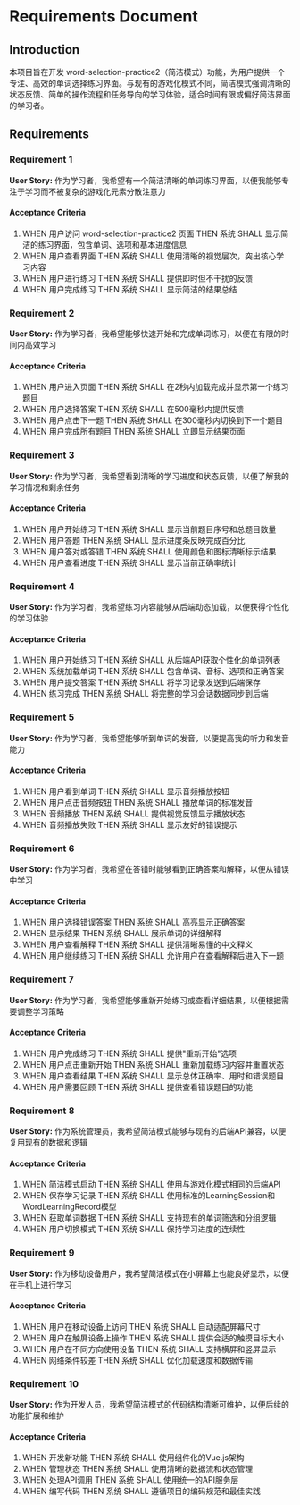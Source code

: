 # Requirements Document

## Introduction

本项目旨在开发 word-selection-practice2（简洁模式）功能，为用户提供一个专注、高效的单词选择练习界面。与现有的游戏化模式不同，简洁模式强调清晰的状态反馈、简单的操作流程和任务导向的学习体验，适合时间有限或偏好简洁界面的学习者。

## Requirements

### Requirement 1

**User Story:** 作为学习者，我希望有一个简洁清晰的单词练习界面，以便我能够专注于学习而不被复杂的游戏化元素分散注意力

#### Acceptance Criteria

1. WHEN 用户访问 word-selection-practice2 页面 THEN 系统 SHALL 显示简洁的练习界面，包含单词、选项和基本进度信息
2. WHEN 用户查看界面 THEN 系统 SHALL 使用清晰的视觉层次，突出核心学习内容
3. WHEN 用户进行练习 THEN 系统 SHALL 提供即时但不干扰的反馈
4. WHEN 用户完成练习 THEN 系统 SHALL 显示简洁的结果总结

### Requirement 2

**User Story:** 作为学习者，我希望能够快速开始和完成单词练习，以便在有限的时间内高效学习

#### Acceptance Criteria

1. WHEN 用户进入页面 THEN 系统 SHALL 在2秒内加载完成并显示第一个练习题目
2. WHEN 用户选择答案 THEN 系统 SHALL 在500毫秒内提供反馈
3. WHEN 用户点击下一题 THEN 系统 SHALL 在300毫秒内切换到下一个题目
4. WHEN 用户完成所有题目 THEN 系统 SHALL 立即显示结果页面

### Requirement 3

**User Story:** 作为学习者，我希望看到清晰的学习进度和状态反馈，以便了解我的学习情况和剩余任务

#### Acceptance Criteria

1. WHEN 用户开始练习 THEN 系统 SHALL 显示当前题目序号和总题目数量
2. WHEN 用户答题 THEN 系统 SHALL 显示进度条反映完成百分比
3. WHEN 用户答对或答错 THEN 系统 SHALL 使用颜色和图标清晰标示结果
4. WHEN 用户查看进度 THEN 系统 SHALL 显示当前正确率统计

### Requirement 4

**User Story:** 作为学习者，我希望练习内容能够从后端动态加载，以便获得个性化的学习体验

#### Acceptance Criteria

1. WHEN 用户开始练习 THEN 系统 SHALL 从后端API获取个性化的单词列表
2. WHEN 系统加载单词 THEN 系统 SHALL 包含单词、音标、选项和正确答案
3. WHEN 用户提交答案 THEN 系统 SHALL 将学习记录发送到后端保存
4. WHEN 练习完成 THEN 系统 SHALL 将完整的学习会话数据同步到后端

### Requirement 5

**User Story:** 作为学习者，我希望能够听到单词的发音，以便提高我的听力和发音能力

#### Acceptance Criteria

1. WHEN 用户看到单词 THEN 系统 SHALL 显示音频播放按钮
2. WHEN 用户点击音频按钮 THEN 系统 SHALL 播放单词的标准发音
3. WHEN 音频播放 THEN 系统 SHALL 提供视觉反馈显示播放状态
4. WHEN 音频播放失败 THEN 系统 SHALL 显示友好的错误提示

### Requirement 6

**User Story:** 作为学习者，我希望在答错时能够看到正确答案和解释，以便从错误中学习

#### Acceptance Criteria

1. WHEN 用户选择错误答案 THEN 系统 SHALL 高亮显示正确答案
2. WHEN 显示结果 THEN 系统 SHALL 展示单词的详细解释
3. WHEN 用户查看解释 THEN 系统 SHALL 提供清晰易懂的中文释义
4. WHEN 用户继续练习 THEN 系统 SHALL 允许用户在查看解释后进入下一题

### Requirement 7

**User Story:** 作为学习者，我希望能够重新开始练习或查看详细结果，以便根据需要调整学习策略

#### Acceptance Criteria

1. WHEN 用户完成练习 THEN 系统 SHALL 提供"重新开始"选项
2. WHEN 用户点击重新开始 THEN 系统 SHALL 重新加载练习内容并重置状态
3. WHEN 用户查看结果 THEN 系统 SHALL 显示总体正确率、用时和错误题目
4. WHEN 用户需要回顾 THEN 系统 SHALL 提供查看错误题目的功能

### Requirement 8

**User Story:** 作为系统管理员，我希望简洁模式能够与现有的后端API兼容，以便复用现有的数据和逻辑

#### Acceptance Criteria

1. WHEN 简洁模式启动 THEN 系统 SHALL 使用与游戏化模式相同的后端API
2. WHEN 保存学习记录 THEN 系统 SHALL 使用标准的LearningSession和WordLearningRecord模型
3. WHEN 获取单词数据 THEN 系统 SHALL 支持现有的单词筛选和分组逻辑
4. WHEN 用户切换模式 THEN 系统 SHALL 保持学习进度的连续性

### Requirement 9

**User Story:** 作为移动设备用户，我希望简洁模式在小屏幕上也能良好显示，以便在手机上进行学习

#### Acceptance Criteria

1. WHEN 用户在移动设备上访问 THEN 系统 SHALL 自动适配屏幕尺寸
2. WHEN 用户在触屏设备上操作 THEN 系统 SHALL 提供合适的触摸目标大小
3. WHEN 用户在不同方向使用设备 THEN 系统 SHALL 支持横屏和竖屏显示
4. WHEN 网络条件较差 THEN 系统 SHALL 优化加载速度和数据传输

### Requirement 10

**User Story:** 作为开发人员，我希望简洁模式的代码结构清晰可维护，以便后续的功能扩展和维护

#### Acceptance Criteria

1. WHEN 开发新功能 THEN 系统 SHALL 使用组件化的Vue.js架构
2. WHEN 管理状态 THEN 系统 SHALL 使用清晰的数据流和状态管理
3. WHEN 处理API调用 THEN 系统 SHALL 使用统一的API服务层
4. WHEN 编写代码 THEN 系统 SHALL 遵循项目的编码规范和最佳实践